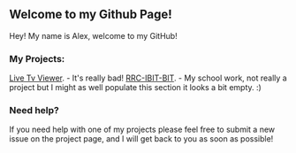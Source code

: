 ## Welcome to my Github Page!

Hey! My name is Alex, welcome to my GitHub! 

### My Projects:

[Live Tv Viewer](https://github.com/itsflashpoint/livetvviewer). - It's really bad!
[RRC-IBIT-BIT](https://github.com/itsflashpoint/RRC-IBIT-BIT). - My school work, not really a project but I might as well populate this section it looks a bit empty. :)


### Need help?

If you need help with one of my projects please feel free to submit a new issue on the project page, and I will get back to you as soon as possible! 

